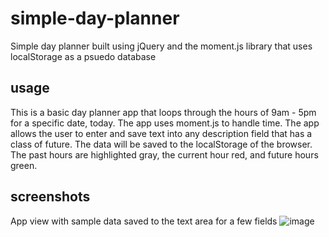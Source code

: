 # simple-day-planner
Simple day planner built using jQuery and the moment.js library that uses localStorage as a psuedo database

## usage
This is a basic day planner app that loops through the hours of 9am - 5pm for a specific date, today. The app uses moment.js to handle time. The app allows the user to enter and save text into any description field that has a class of future. The data will be saved to the localStorage of the browser. The past hours are highlighted gray, the current hour red, and future hours green.

## screenshots
App view with sample data saved to the text area for a few fields
![image](https://user-images.githubusercontent.com/24512590/71369051-ce85f980-2566-11ea-8757-584c25a40a61.png)